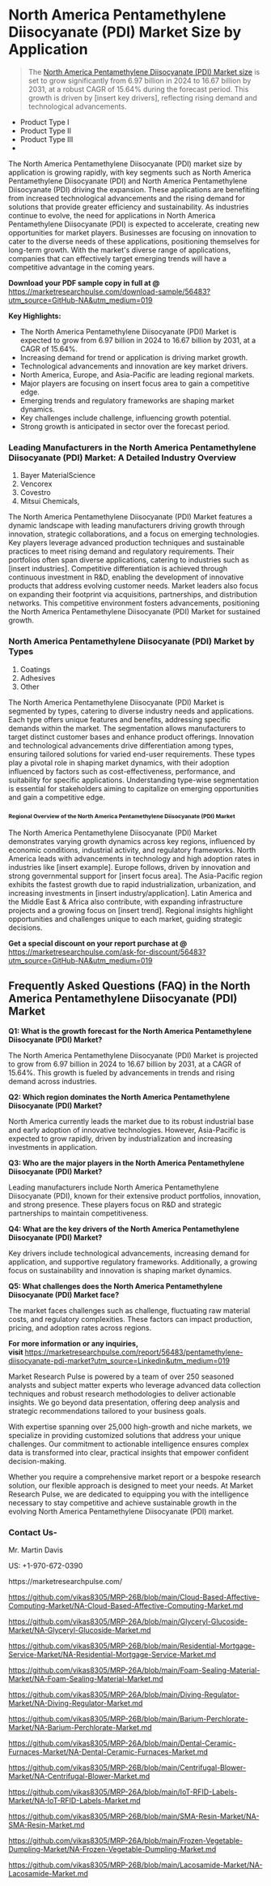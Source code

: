 <h1>North America Pentamethylene Diisocyanate (PDI) Market&nbsp;Size by Application</h1><blockquote><p>The <a href="https://marketresearchpulse.com/download-sample/56483?utm_source=GitHub-NA&amp;utm_medium=019">North America Pentamethylene Diisocyanate (PDI) Market size</a> is set to grow significantly from 6.97 billion in 2024 to 16.67 billion by 2031, at a robust CAGR of 15.64% during the forecast period. This growth is driven by [insert key drivers], reflecting rising demand and technological advancements.</p></blockquote><ul><li>Product Type I <li> Product Type II <li> Product Type III <li> </li></ul><p>The North America Pentamethylene Diisocyanate (PDI) market size by application is growing rapidly, with key segments such as North America Pentamethylene Diisocyanate (PDI) and North America Pentamethylene Diisocyanate (PDI) driving the expansion. These applications are benefiting from increased technological advancements and the rising demand for solutions that provide greater efficiency and sustainability. As industries continue to evolve, the need for applications in North America Pentamethylene Diisocyanate (PDI) is expected to accelerate, creating new opportunities for market players. Businesses are focusing on innovation to cater to the diverse needs of these applications, positioning themselves for long-term growth. With the market's diverse range of applications, companies that can effectively target emerging trends will have a competitive advantage in the coming years.</p><p><strong>Download your PDF sample copy in full at @ </strong><a href="https://marketresearchpulse.com/download-sample/56483?utm_source=GitHub-NA&amp;utm_medium=019">https://marketresearchpulse.com/download-sample/56483?utm_source=GitHub-NA&amp;utm_medium=019</a></p><p><strong>Key Highlights: </strong></p><ul><li>The North America Pentamethylene Diisocyanate (PDI) Market is expected to grow from 6.97 billion in 2024 to 16.67 billion by 2031, at a CAGR of 15.64%.</li><li>Increasing demand for trend or application is driving market growth.</li><li>Technological advancements and innovation are key market drivers.</li><li>North America, Europe, and Asia-Pacific are leading regional markets.</li><li>Major players are focusing on insert focus area to gain a competitive edge.</li><li>Emerging trends and regulatory frameworks are shaping market dynamics.</li><li>Key challenges include challenge, influencing growth potential.</li><li>Strong growth is anticipated in sector over the forecast period.</li></ul><h3>Leading Manufacturers in the North America Pentamethylene Diisocyanate (PDI) Market: A Detailed Industry Overview</h3><ol><li>Bayer MaterialScience</li><li>Vencorex</li><li>Covestro</li><li>Mitsui Chemicals,</li></ol><div class="flex max-w-full flex-col flex-grow"><div class="min-h-8 text-message flex w-full flex-col items-end gap-2 whitespace-normal break-words [.text-message+&amp;]:mt-5" dir="auto" data-message-author-role="assistant" data-message-id="fd8432e4-4910-450d-b182-61b7bfb0a01f" data-message-model-slug="gpt-4o"><div class="flex w-full flex-col gap-1 empty:hidden first:pt-[3px]"><div class="markdown prose w-full break-words dark:prose-invert light"><p>The North America Pentamethylene Diisocyanate (PDI) Market features a dynamic landscape with leading manufacturers driving growth through innovation, strategic collaborations, and a focus on emerging technologies. Key players leverage advanced production techniques and sustainable practices to meet rising demand and regulatory requirements. Their portfolios often span diverse applications, catering to industries such as [insert industries]. Competitive differentiation is achieved through continuous investment in R&amp;D, enabling the development of innovative products that address evolving customer needs. Market leaders also focus on expanding their footprint via acquisitions, partnerships, and distribution networks. This competitive environment fosters advancements, positioning the North America Pentamethylene Diisocyanate (PDI) Market for sustained growth.</p></div></div></div></div><h3>North America Pentamethylene Diisocyanate (PDI) Market by Types</h3><ol><li>Coatings <li> Adhesives <li> Other</li></ol><div class="flex max-w-full flex-col flex-grow"><div class="min-h-8 text-message flex w-full flex-col items-end gap-2 whitespace-normal break-words [.text-message+&amp;]:mt-5" dir="auto" data-message-author-role="assistant" data-message-id="084470be-0bb7-4664-bddf-5156b4f41249" data-message-model-slug="gpt-4o-mini"><div class="flex w-full flex-col gap-1 empty:hidden first:pt-[3px]"><div class="markdown prose w-full break-words dark:prose-invert light"><p>The North America Pentamethylene Diisocyanate (PDI) Market is segmented by types, catering to diverse industry needs and applications. Each type offers unique features and benefits, addressing specific demands within the market. The segmentation allows manufacturers to target distinct customer bases and enhance product offerings. Innovation and technological advancements drive differentiation among types, ensuring tailored solutions for varied end-user requirements. These types play a pivotal role in shaping market dynamics, with their adoption influenced by factors such as cost-effectiveness, performance, and suitability for specific applications. Understanding type-wise segmentation is essential for stakeholders aiming to capitalize on emerging opportunities and gain a competitive edge.</p></div></div></div></div><h3><span style="font-size: 11px;">Regional Overview of the North America Pentamethylene Diisocyanate (PDI) Market</span></h3><div class="flex max-w-full flex-col flex-grow"><div class="min-h-8 text-message flex w-full flex-col items-end gap-2 whitespace-normal break-words [.text-message+&amp;]:mt-5" dir="auto" data-message-author-role="assistant" data-message-id="e9038762-ce64-4e30-91c9-9bd413514231" data-message-model-slug="gpt-4o-mini"><div class="flex w-full flex-col gap-1 empty:hidden first:pt-[3px]"><div class="markdown prose w-full break-words dark:prose-invert light"><p>The North America Pentamethylene Diisocyanate (PDI) Market demonstrates varying growth dynamics across key regions, influenced by economic conditions, industrial activity, and regulatory frameworks. North America leads with advancements in technology and high adoption rates in industries like [insert example]. Europe follows, driven by innovation and strong governmental support for [insert focus area]. The Asia-Pacific region exhibits the fastest growth due to rapid industrialization, urbanization, and increasing investments in [insert industry/application]. Latin America and the Middle East &amp; Africa also contribute, with expanding infrastructure projects and a growing focus on [insert trend]. Regional insights highlight opportunities and challenges unique to each market, guiding strategic decisions.</p></div></div></div></div><p><strong>Get a special discount on your report purchase at @ </strong><a href="https://marketresearchpulse.com/ask-for-discount/56483?utm_source=GitHub-NA&amp;utm_medium=019">https://marketresearchpulse.com/ask-for-discount/56483?utm_source=GitHub-NA&amp;utm_medium=019</a></p><h2>Frequently Asked Questions (FAQ) in the North America Pentamethylene Diisocyanate (PDI) Market</h2><p><strong>Q1: What is the growth forecast for the North America Pentamethylene Diisocyanate (PDI) Market?</strong></p><p>The North America Pentamethylene Diisocyanate (PDI) Market is projected to grow from 6.97 billion in 2024 to 16.67 billion by 2031, at a CAGR of 15.64%. This growth is fueled by advancements in trends and rising demand across industries.</p><p><strong>Q2: Which region dominates the North America Pentamethylene Diisocyanate (PDI) Market?</strong></p><p>North America currently leads the market due to its robust industrial base and early adoption of innovative technologies. However, Asia-Pacific is expected to grow rapidly, driven by industrialization and increasing investments in application.</p><p><strong>Q3: Who are the major players in the North America Pentamethylene Diisocyanate (PDI) Market?</strong></p><p>Leading manufacturers include North America Pentamethylene Diisocyanate (PDI), known for their extensive product portfolios, innovation, and strong presence. These players focus on R&amp;D and strategic partnerships to maintain competitiveness.</p><p><strong>Q4: What are the key drivers of the North America Pentamethylene Diisocyanate (PDI) Market?</strong></p><p>Key drivers include technological advancements, increasing demand for application, and supportive regulatory frameworks. Additionally, a growing focus on sustainability and innovation is shaping market dynamics.</p><p><strong>Q5: What challenges does the North America Pentamethylene Diisocyanate (PDI) Market face?</strong></p><p>The market faces challenges such as challenge, fluctuating raw material costs, and regulatory complexities. These factors can impact production, pricing, and adoption rates across regions.</p><p><strong>For more information or any inquiries, visit&nbsp;</strong><a href="https://marketresearchpulse.com/report/56483/pentamethylene-diisocyanate-pdi-market?utm_source=Linkedin&utm_medium=019">https://marketresearchpulse.com/report/56483/pentamethylene-diisocyanate-pdi-market?utm_source=Linkedin&utm_medium=019</a></p><p>Market Research Pulse is powered by a team of over 250 seasoned analysts and subject matter experts who leverage advanced data collection techniques and robust research methodologies to deliver actionable insights. We go beyond data presentation, offering deep analysis and strategic recommendations tailored to your business goals.</p><p>With expertise spanning over 25,000 high-growth and niche markets, we specialize in providing customized solutions that address your unique challenges. Our commitment to actionable intelligence ensures complex data is transformed into clear, practical insights that empower confident decision-making.</p><p>Whether you require a comprehensive market report or a bespoke research solution, our flexible approach is designed to meet your needs. At Market Research Pulse, we are dedicated to equipping you with the intelligence necessary to stay competitive and achieve sustainable growth in the evolving North America Pentamethylene Diisocyanate (PDI) market.</p><h3><strong>Contact Us-</strong></h3><p>Mr. Martin Davis</p><p>US: +1-970-672-0390</p><p>https://marketresearchpulse.com/</p><p><a href="https://github.com/vikas8305/MRP-26B/blob/main/Cloud-Based-Affective-Computing-Market/NA-Cloud-Based-Affective-Computing-Market.md">https://github.com/vikas8305/MRP-26B/blob/main/Cloud-Based-Affective-Computing-Market/NA-Cloud-Based-Affective-Computing-Market.md</a></p><p><a href="https://github.com/vikas8305/MRP-26A/blob/main/Glyceryl-Glucoside-Market/NA-Glyceryl-Glucoside-Market.md">https://github.com/vikas8305/MRP-26A/blob/main/Glyceryl-Glucoside-Market/NA-Glyceryl-Glucoside-Market.md</a></p><p><a href="https://github.com/vikas8305/MRP-26B/blob/main/Residential-Mortgage-Service-Market/NA-Residential-Mortgage-Service-Market.md">https://github.com/vikas8305/MRP-26B/blob/main/Residential-Mortgage-Service-Market/NA-Residential-Mortgage-Service-Market.md</a></p><p><a href="https://github.com/vikas8305/MRP-26A/blob/main/Foam-Sealing-Material-Market/NA-Foam-Sealing-Material-Market.md">https://github.com/vikas8305/MRP-26A/blob/main/Foam-Sealing-Material-Market/NA-Foam-Sealing-Material-Market.md</a></p><p><a href="https://github.com/vikas8305/MRP-26A/blob/main/Diving-Regulator-Market/NA-Diving-Regulator-Market.md">https://github.com/vikas8305/MRP-26A/blob/main/Diving-Regulator-Market/NA-Diving-Regulator-Market.md</a></p><p><a href="https://github.com/vikas8305/MRP-26B/blob/main/Barium-Perchlorate-Market/NA-Barium-Perchlorate-Market.md">https://github.com/vikas8305/MRP-26B/blob/main/Barium-Perchlorate-Market/NA-Barium-Perchlorate-Market.md</a></p><p><a href="https://github.com/vikas8305/MRP-26A/blob/main/Dental-Ceramic-Furnaces-Market/NA-Dental-Ceramic-Furnaces-Market.md">https://github.com/vikas8305/MRP-26A/blob/main/Dental-Ceramic-Furnaces-Market/NA-Dental-Ceramic-Furnaces-Market.md</a></p><p><a href="https://github.com/vikas8305/MRP-26B/blob/main/Centrifugal-Blower-Market/NA-Centrifugal-Blower-Market.md">https://github.com/vikas8305/MRP-26B/blob/main/Centrifugal-Blower-Market/NA-Centrifugal-Blower-Market.md</a></p><p><a href="https://github.com/vikas8305/MRP-26A/blob/main/IoT-RFID-Labels-Market/NA-IoT-RFID-Labels-Market.md">https://github.com/vikas8305/MRP-26A/blob/main/IoT-RFID-Labels-Market/NA-IoT-RFID-Labels-Market.md</a></p><p><a href="https://github.com/vikas8305/MRP-26B/blob/main/SMA-Resin-Market/NA-SMA-Resin-Market.md">https://github.com/vikas8305/MRP-26B/blob/main/SMA-Resin-Market/NA-SMA-Resin-Market.md</a></p><p><a href="https://github.com/vikas8305/MRP-26A/blob/main/Frozen-Vegetable-Dumpling-Market/NA-Frozen-Vegetable-Dumpling-Market.md">https://github.com/vikas8305/MRP-26A/blob/main/Frozen-Vegetable-Dumpling-Market/NA-Frozen-Vegetable-Dumpling-Market.md</a></p><p><a href="https://github.com/vikas8305/MRP-26B/blob/main/Lacosamide-Market/NA-Lacosamide-Market.md">https://github.com/vikas8305/MRP-26B/blob/main/Lacosamide-Market/NA-Lacosamide-Market.md</a></p>

